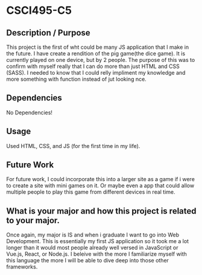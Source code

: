 # CSCI495-C5

## Description / Purpose
This project is the first of wht could be many JS application that I make in the future. I have create a rendition of the pig game(the dice game). It is currently played on one device, but by 2 people. The purpose of this was to confirm with myself really that I can do more than just HTML and CSS (SASS). I needed to know that I could relly impliment my knowledge and more something with function instead of jut looking nce. 

## Dependencies
No Dependencies!

## Usage
Used HTML, CSS, and JS (for the first time in my life).

## Future Work
For future work, I could incorporate this into a larger site as a game if i were to create a site with mini games on it. Or maybe even a app that could allow multiple people to play this game from different devices in real time.

## What is your major and how this project is related to your major.
Once again, my major is IS and when i graduate I want to go into Web Development. This is essentially my first JS application so it took me a lot longer than it would most people already well versed in JavaScript or Vue.js, React, or Node.js. I beleive with the more I familiarize myself with this language the more I will be able to dive deep into those other frameworks.
